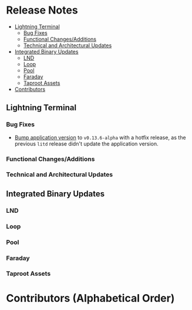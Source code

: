 # Release Notes

- [Lightning Terminal](#lightning-terminal)
  - [Bug Fixes](#bug-fixes)
  - [Functional Changes/Additions](#functional-changesadditions)
  - [Technical and Architectural Updates](#technical-and-architectural-updates)
- [Integrated Binary Updates](#integrated-binary-updates)
  - [LND](#lnd)
  - [Loop](#loop)
  - [Pool](#pool)
  - [Faraday](#faraday)
  - [Taproot Assets](#taproot-assets)
- [Contributors](#contributors-alphabetical-order)

## Lightning Terminal

### Bug Fixes

* [Bump application version](https://github.com/lightninglabs/lightning-terminal/pull/889)
  to `v0.13.6-alpha` with a hotfix release, as the previous `litd` release
  didn't update the application version.

### Functional Changes/Additions

### Technical and Architectural Updates

## Integrated Binary Updates

### LND

### Loop

### Pool

### Faraday

### Taproot Assets

# Contributors (Alphabetical Order)
